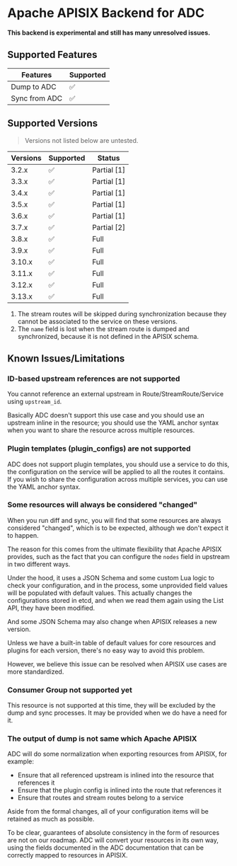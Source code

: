 # Apache APISIX Backend for ADC

**This backend is experimental and still has many unresolved issues.**

## Supported Features

| Features      | Supported |
| ------------- | --------- |
| Dump to ADC   | ✅         |
| Sync from ADC | ✅         |

## Supported Versions

> Versions not listed below are untested.

| Versions | Supported | Status      |
| -------- | --------- | ----------- |
| 3.2.x    | ✅         | Partial [1] |
| 3.3.x    | ✅         | Partial [1] |
| 3.4.x    | ✅         | Partial [1] |
| 3.5.x    | ✅         | Partial [1] |
| 3.6.x    | ✅         | Partial [1] |
| 3.7.x    | ✅         | Partial [2] |
| 3.8.x    | ✅         | Full        |
| 3.9.x    | ✅         | Full        |
| 3.10.x   | ✅         | Full        |
| 3.11.x   | ✅         | Full        |
| 3.12.x   | ✅         | Full        |
| 3.13.x   | ✅         | Full        |

1. The stream routes will be skipped during synchronization because they cannot be associated to the service on these versions.
2. The `name` field is lost when the stream route is dumped and synchronized, because it is not defined in the APISIX schema.

## Known Issues/Limitations

### ID-based upstream references are not supported

You cannot reference an external upstream in Route/StreamRoute/Service using `upstream_id`.

Basically ADC doesn't support this use case and you should use an upstream inline in the resource; you should use the YAML anchor syntax when you want to share the resource across multiple resources.

### Plugin templates (plugin_configs) are not supported

ADC does not support plugin templates, you should use a service to do this, the configuration on the service will be applied to all the routes it contains. If you wish to share the configuration across multiple services, you can use the YAML anchor syntax.

### Some resources will always be considered "changed"

When you run diff and sync, you will find that some resources are always considered "changed", which is to be expected, although we don't expect it to happen.

The reason for this comes from the ultimate flexibility that Apache APISIX provides, such as the fact that you can configure the `nodes` field in upstream in two different ways.

Under the hood, it uses a JSON Schema and some custom Lua logic to check your configuration, and in the process, some unprovided field values will be populated with default values. This actually changes the configurations stored in etcd, and when we read them again using the List API, they have been modified.

And some JSON Schema may also change when APISIX releases a new version.

Unless we have a built-in table of default values for core resources and plugins for each version, there's no easy way to avoid this problem.

However, we believe this issue can be resolved when APISIX use cases are more standardized.

### Consumer Group not supported yet

This resource is not supported at this time, they will be excluded by the dump and sync processes. It may be provided when we do have a need for it.

### The output of dump is not same which Apache APISIX

ADC will do some normalization when exporting resources from APISIX, for example:

- Ensure that all referenced upstream is inlined into the resource that references it
- Ensure that the plugin config is inlined into the route that references it
- Ensure that routes and stream routes belong to a service

Aside from the formal changes, all of your configuration items will be retained as much as possible.

To be clear, guarantees of absolute consistency in the form of resources are not on our roadmap. ADC will convert your resources in its own way, using the fields documented in the ADC documentation that can be correctly mapped to resources in APISIX.
